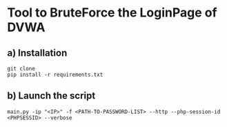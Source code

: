 # Tool to BruteForce the LoginPage of DVWA

## a) Installation

```
git clone
pip install -r requirements.txt
```

## b) Launch the script

```
main.py -ip "<IP>" -f <PATH-TO-PASSWORD-LIST> --http --php-session-id <PHPSESSID> --verbose
```
